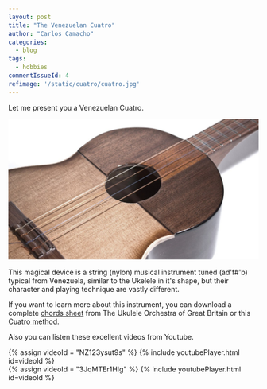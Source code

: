 ```yaml
---
layout: post
title: "The Venezuelan Cuatro"
author: "Carlos Camacho"
categories:
  - blog
tags:
  - hobbies
commentIssueId: 4
refimage: '/static/cuatro/cuatro.jpg'
---
```


Let me present you a Venezuelan Cuatro.

![](/static/cuatro/cuatro.jpg)

This magical device is a string (nylon) musical instrument
tuned (ad'f#'b) typical from Venezuela, similar
to the Ukelele in it's shape, but their character
and playing technique are vastly different.

If you want to learn more about this instrument,
you can download a complete [chords sheet](/static/cuatro/cuatro-chords.pdf)
from The Ukulele Orchestra of Great Britain or
this [Cuatro method](/static/cuatro/cuatro-method.pdf).

Also you can listen these excellent videos from Youtube.

{% assign videoId = "NZ123ysut9s" %}
{% include youtubePlayer.html id=videoId %}
<br />
{% assign videoId = "3JqMTEr1HIg" %}
{% include youtubePlayer.html id=videoId %}
